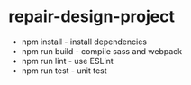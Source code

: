 # repair-design-project

* npm install - install dependencies
* npm run build - compile sass and webpack
* npm run lint - use ESLint
* npm run test - unit test
